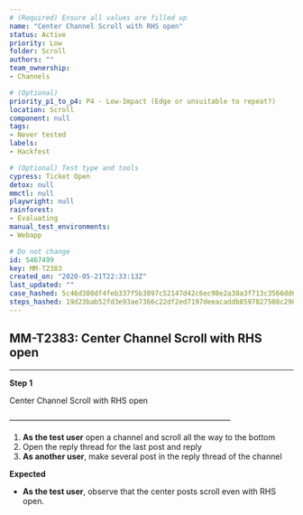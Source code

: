 ```yaml
---
# (Required) Ensure all values are filled up
name: "Center Channel Scroll with RHS open"
status: Active
priority: Low
folder: Scroll
authors: ""
team_ownership: 
- Channels

# (Optional)
priority_p1_to_p4: P4 - Low-Impact (Edge or unsuitable to repeat?)
location: Scroll
component: null
tags: 
- Never tested
labels: 
- Hackfest

# (Optional) Test type and tools
cypress: Ticket Open
detox: null
mmctl: null
playwright: null
rainforest: 
- Evaluating
manual_test_environments: 
- Webapp

# Do not change
id: 5467499
key: MM-T2383
created_on: "2020-05-21T22:33:13Z"
last_updated: ""
case_hashed: 5c46d380df4feb337f5b3897c52147d42c6ec98e2a38a3f713c3566dd6a10afd73806b5ca0ddb39133a91a6736e5e52b
steps_hashed: 19d23bab52fd3e93ae7366c22df2ed7197deeacaddb8597827508c296b3d93005c74d7dd2a50db25b78081de28d0bcda
---
```


<!-- (Auto-generated) Based on frontmatter's "key" and "name" -->

## MM-T2383: Center Channel Scroll with RHS open

---

**Step 1**

Center Channel Scroll with RHS open\
\
————————————————————————————

1. **As the test user** open a channel and scroll all the way to the bottom
2. Open the reply thread for the last post and reply
3. **As another user**, make several post in the reply thread of the channel

**Expected**

- **As the test user**, observe that the center posts scroll even with RHS open.
